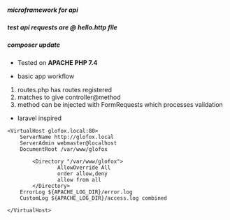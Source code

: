 ##### microframework for api
##### test api requests are @ hello.http file
##### composer update 
- Tested on <b>APACHE PHP 7.4</b>

- basic app workflow 
1. routes.php has routes registered
2. matches to give controller@method
3. method can be injected with FormRequests
which processes validation

- laravel inspired
```
<VirtualHost glofox.local:80>
	ServerName http://glofox.local
	ServerAdmin webmaster@localhost
	DocumentRoot /var/www/glofox
        
        <Directory "/var/www/glofox">
                AllowOverride All
                order allow,deny
                allow from all
        </Directory>
	ErrorLog ${APACHE_LOG_DIR}/error.log
	CustomLog ${APACHE_LOG_DIR}/access.log combined

</VirtualHost>
```

